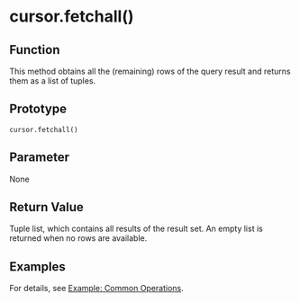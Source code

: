 # cursor.fetchall\(\)<a name="EN-US_TOPIC_0000001080051586"></a>

## Function<a name="section5708152714306"></a>

This method obtains all the \(remaining\) rows of the query result and returns them as a list of tuples.

## Prototype<a name="section441681310810"></a>

```
cursor.fetchall()
```

## Parameter<a name="en-us_topic_0237120432_en-us_topic_0059778852_s1c9b27937d964eaba00ae77fe1cd2c71"></a>

None

## Return Value<a name="section899452817814"></a>

Tuple list, which contains all results of the result set. An empty list is returned when no rows are available.

## Examples<a name="section4160944682"></a>

For details, see  [Example: Common Operations](example-common-operations.md).

